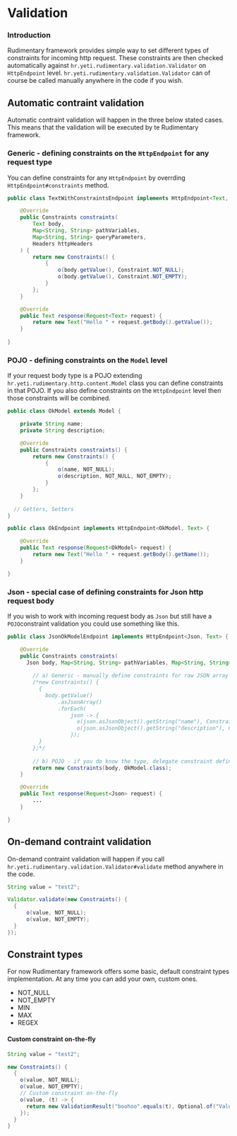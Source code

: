 # Validation

### Introduction
Rudimentary framework provides simple way to set different types of constraints for incoming http request. These constraints are then checked automatically against `hr.yeti.rudimentary.validation.Validator` on `HttpEndpoint` level. `hr.yeti.rudimentary.validation.Validator` can of course be called manually anywhere in the code if you wish.

## Automatic contraint validation
Automatic contraint validation will happen in the three below stated cases. This means that the validation will be executed by te Rudimentary framework.

### Generic - defining constraints on the `HttpEndpoint` for any request type
You can define constraints for any `HttpEndpoint` by overrding `HttpEndpoint#constraints` method.
```java
public class TextWithConstraintsEndpoint implements HttpEndpoint<Text, Text> {

    @Override
    public Constraints constraints(
        Text body,
        Map<String, String> pathVariables,
        Map<String, String> queryParameters,
        Headers httpHeaders
    ) {
        return new Constraints() {
            {
                o(body.getValue(), Constraint.NOT_NULL);
                o(body.getValue(), Constraint.NOT_EMPTY);
            }
        };
    }

    @Override
    public Text response(Request<Text> request) {
        return new Text("Hello " + request.getBody().getValue());
    }
    
}
```
### POJO - defining constraints on the `Model` level 
If your request body type is a POJO extending `hr.yeti.rudimentary.http.content.Model` class you can define constraints in that POJO. If you also define constraints on the `HttpEndpoint` level then those constraints will be combined.
```java
public class OkModel extends Model {

    private String name;
    private String description;

    @Override
    public Constraints constraints() {
        return new Constraints() {
            {
                o(name, NOT_NULL);
                o(description, NOT_NULL, NOT_EMPTY);
            }
        };
    }
  
  // Getters, Setters
}
```
```java
public class OkEndpoint implements HttpEndpoint<OkModel, Text> {

    @Override
    public Text response(Request<OkModel> request) {
        return new Text("Hello " + request.getBody().getName());
    }

}
```
### Json - special case of defining constraints for Json http request body
If you wish to work with incoming request body as `Json` but still have a `POJO`constraint validation you could use something like this.
```java
public class JsonOkModelEndpoint implements HttpEndpoint<Json, Text> {

    @Override
    public Constraints constraints(
      Json body, Map<String, String> pathVariables, Map<String, String> queryParameters, Headers httpHeaders) {
        
        // a) Generic - manually define constraints for raw JSON array (or JSON object) if you do not know a type
        /*new Constraints() {
          {
            body.getValue()
                .asJsonArray()
                .forEach(
                    json -> {
                      o(json.asJsonObject().getString("name"), Constraint.NOT_NULL);
                      o(json.asJsonObject().getString("description"), Constraint.NOT_NULL);
                    });
          }
        };*/
        
        // b) POJO - if you do know the type, delegate constraint definitions to Model and use it like this
        return new Constraints(body, OkModel.class);
    }

    @Override
    public Text response(Request<Json> request) {
        ...
    }

}
```

## On-demand contraint validation
On-demand contraint validation will happen if you call `hr.yeti.rudimentary.validation.Validator#validate` method anywhere in the code.
```java
String value = "test2";

Validator.validate(new Constraints() {
  {
      o(value, NOT_NULL);
      o(value, NOT_EMPTY);
  }
});
```
## Constraint types
For now Rudimentary framework offers some basic, default constraint types implementation.
At any time you can add your own, custom ones.

* NOT_NULL
* NOT_EMPTY
* MIN
* MAX
* REGEX

#### Custom constraint on-the-fly
```java
String value = "test2";

new Constraints() {
  {
    o(value, NOT_NULL);
    o(value, NOT_EMPTY);
    // Custom constraint on-the-fly
    o(value, (t) -> {
      return new ValidationResult("boohoo".equals(t), Optional.of("Value is not boohoo."));
    });
  }
}
```


